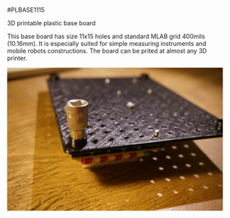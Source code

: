 <!--- PrjInfo ---> <!--- Please remove this line after manually editing --->
<!--- 00a56be08b96043df9e37d6aff7b6990 --->
<!--- Created:20170111-16:38: ---> 
<!--- Author:Mlab: ---> 
<!--- AuthorEmail:mlab@mlab.cz: ---> 
<!--- Tags:imported: ---> 
<!--- Ust:[End]: ---> 
<!--- Name:PLBASE1115: --->
#PLBASE1115 
<!--- LongName --->
3D printable plastic base board
<!--- ELongName ---> 

<!--- Lead --->
This base board has size 11x15 holes and standard MLAB grid 400mils (10.16mm). It is especially suited for simple measuring instruments and mobile robots constructions. The board can be prited at almost any 3D printer.
<!--- ELead ---> 

![LeadImg](DOC/SRC/img/PLBASE1115_mount_leg_Top_Big.JPG) 


​
​
<!--- Description --->
<!--- EDescription --->
<!--- Content --->
<!--- EContent --->
            